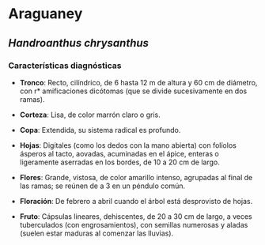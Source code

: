 #  Araguaney
## *_Handroanthus chrysanthus_*
### Características diagnósticas

* **Tronco**: Recto, cilíndrico, de 6 hasta 12 m de altura y 60 cm de diámetro, con r* amificaciones dicótomas (que se divide sucesivamente en dos ramas).

* **Corteza**: Lisa, de color marrón claro o gris.

* **Copa**: Extendida, su sistema radical es profundo.

* **Hojas**: Digitales (como los dedos con la mano abierta) con folíolos ásperos al tacto, aovadas, acuminadas en el ápice, enteras o ligeramente aserradas en los bordes, de 10 a 20 cm de largo.

* **Flores**: Grande, vistosa, de color amarillo intenso, agrupadas al final de las ramas; se reúnen de a 3 en un péndulo común.

* **Floración**: De febrero a abril cuando el árbol está desprovisto de hojas.

* **Fruto**: Cápsulas lineares, dehiscentes, de 20 a 30 cm de largo, a veces tuberculados (con engrosamientos), con semillas numerosas y aladas (suelen estar maduras al comenzar las lluvias).
